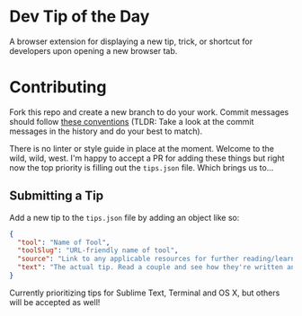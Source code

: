 # Dev Tip of the Day

A browser extension for displaying a new tip, trick, or shortcut for developers upon opening a new browser tab.

# Contributing

Fork this repo and create a new branch to do your work. Commit messages should follow [these conventions](https://chris.beams.io/posts/git-commit/) (TLDR: Take a look at the commit messages in the history and do your best to match).

There is no linter or style guide in place at the moment. Welcome to the wild, wild, west. I'm happy to accept a PR for adding these things but right now the top priority is filling out the `tips.json` file. Which brings us to...

## Submitting a Tip

Add a new tip to the `tips.json` file by adding an object like so:

```json
{
  "tool": "Name of Tool",
  "toolSlug": "URL-friendly name of tool",
  "source": "Link to any applicable resources for further reading/learning, or credit for where the tip came from",
  "text": "The actual tip. Read a couple and see how they're written and try to follow suit. Inline code can be declared by wrapping the code in hard brackets. For example, press [cmd + a] to do this thing."
}
```

Currently prioritizing tips for Sublime Text, Terminal and OS X, but others will be accepted as well!